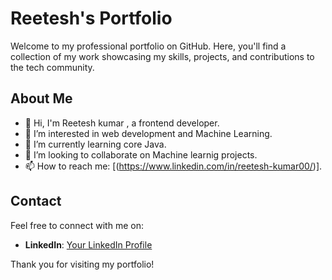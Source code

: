 # Reetesh's Portfolio

Welcome to my professional portfolio on GitHub. Here, you'll find a collection of my work showcasing my skills, projects, and contributions to the tech community.

## About Me

- 👋 Hi, I'm Reetesh kumar , a frontend developer.
- 👀 I’m interested in web development and Machine Learning.
- 🌱 I’m currently learning core Java.
- 💞️ I’m looking to collaborate on Machine learnig projects.
- 📫 How to reach me: [(https://www.linkedin.com/in/reetesh-kumar00/)].


## Contact

Feel free to connect with me on:

- **LinkedIn**: [Your LinkedIn Profile](https://www.linkedin.com/in/reetesh-kumar00/)

Thank you for visiting my portfolio!

